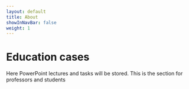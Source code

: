 ```yaml
---
layout: default
title: About
showInNavBar: false
weight: 1
---
```


# Education cases

Here PowerPoint lectures and tasks will be stored. This is the section for professors and students
